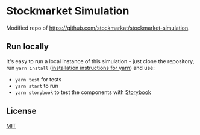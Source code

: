 # Stockmarket Simulation
Modified repo of https://github.com/stockmarkat/stockmarket-simulation. 

## Run locally
It's easy to run a local instance of this simulation - just clone the repository, run `yarn install` ([installation instructions for yarn](https://yarnpkg.com/en/docs/install)) and use:

- `yarn test` for tests
- `yarn start` to run
- `yarn storybook` to test the components with [Storybook](https://github.com/storybooks/storybook)


## License
[MIT](https://tldrlegal.com/license/mit-license)
